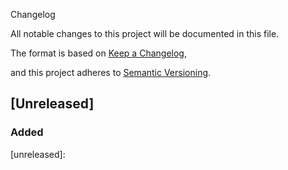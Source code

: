 Changelog

All notable changes to this project will be documented in this file.

The format is based on [Keep a Changelog](https://keepachangelog.com/en/1.1.0/),

and this project adheres to
[Semantic Versioning](https://semver.org/spec/v2.0.0.html).

## [Unreleased]

### Added

[unreleased]:
